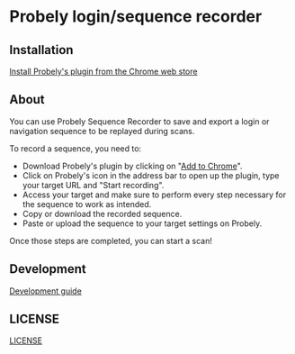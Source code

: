 # Probely login/sequence recorder

## Installation

[Install Probely's plugin from the Chrome web store](https://chrome.google.com/webstore/detail/probely-recorder/hldkejmiceccmcfgicnfbgminlidgkph)

## About

You can use Probely Sequence Recorder to save and export a login or navigation sequence to be replayed during scans.

To record a sequence, you need to:

- Download Probely's plugin by clicking on "[Add to Chrome](https://chrome.google.com/webstore/detail/probely-recorder/hldkejmiceccmcfgicnfbgminlidgkph)".
- Click on Probely's icon in the address bar to open up the plugin, type your target URL and "Start recording".
- Access your target and make sure to perform every step necessary for the sequence to work as intended.
- Copy or download the recorded sequence.
- Paste or upload the sequence to your target settings on Probely.

Once those steps are completed, you can start a scan!

## Development

[Development guide](./DEVELOPMENT.md)

## LICENSE

[LICENSE](./LICENSE)
